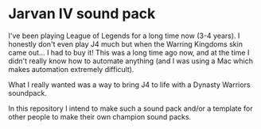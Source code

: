 # Jarvan IV sound pack

I've been playing League of Legends for a long time now (3-4 years). I honestly don't even play J4 much but when the Warring Kingdoms skin came out... I had to buy it! This was a long time ago now, and at the time I didn't really know how to automate anything (and I was using a Mac which makes automation extremely difficult).

What I really wanted was a way to bring J4 to life with a Dynasty Warriors soundpack.

In this repository I intend to make such a sound pack and/or a template for other people to make their own champion sound packs.

